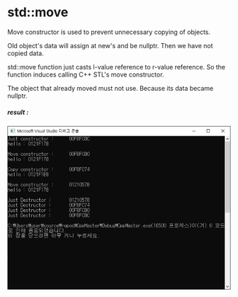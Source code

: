 # std::move

Move constructor is used to prevent unnecessary copying of objects.

Old object's data will assign at new's and be nullptr. Then we have not copied data.

std::move function just casts l-value reference to r-value reference.
So the function induces calling C++ STL's move constructor.

The object that already moved must not use. Because its data became nullptr.



##### result :

![](result.PNG)